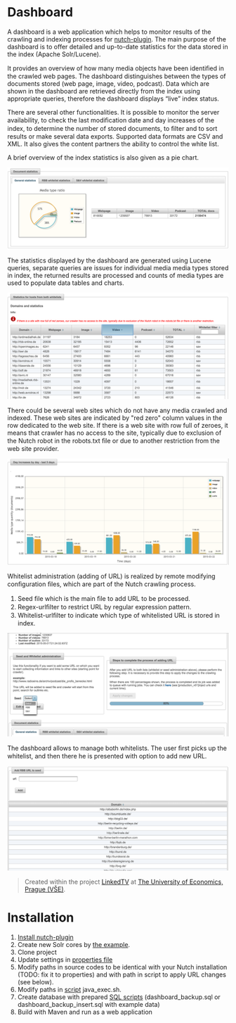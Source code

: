 # Dashboard
A dashboard is a web application which helps to monitor results of the crawling and indexing processes for [nutch-plugin](https://github.com/KIZI/IRAPI/tree/master/nutch-plugin). The main purpose of the dashboard is to offer detailed and up-to-date statistics for the data stored in the index (Apache Solr/Lucene).

It provides an overview of how many media objects have been identiﬁed in the crawled web pages. The dashboard distinguishes between the types of documents stored (web page, image, video, podcast). Data which are shown in the dashboard are retrieved directly from the index using appropriate queries, therefore the dashboard displays “live” index status.

There are several other functionalities. It is possible to monitor the server availability, to check the last modiﬁcation date and day increases of the index, to determine the number of stored documents, to ﬁlter and to sort results or make several data exports. Supported data formats are CSV and XML. It also gives the content partners the ability to control the white list.

A brief overview of the index statistics is also given as a pie chart.

![Total numbers in chart](https://raw.githubusercontent.com/KIZI/IRAPI/master/wikipictures/dashboard/ltv_dashboard_graph.png)

The statistics displayed by the dashboard are generated using Lucene queries, separate queries are issues for individual media media types stored in index, the returned results are processed and counts of media types are used to populate data tables and charts.

![Table stats for whitelisted hosts](https://raw.githubusercontent.com/KIZI/IRAPI/master/wikipictures/dashboard/ltv_dashboard_stats.png)

There could be several web sites which do not have any media crawled and indexed. These web sites are indicated by "red zero" column values in the row dedicated to the web site. If there is a web site with row full of zeroes, it means that crawler has no access to the site, typically due to exclusion of the Nutch robot in the robots.txt ﬁle or due to another restriction from the web site provider.

![Day increases by document type stored to index](https://raw.githubusercontent.com/KIZI/IRAPI/master/wikipictures/dashboard/ltv_dashboard_increases.png)

Whitelist administration (adding of URL) is realized by remote modifying conﬁguration ﬁles, which are part of the Nutch crawling process.

1. Seed ﬁle which is the main ﬁle to add URL to be processed.
2. Regex-urlﬁlter to restrict URL by regular expression pattern.
3. Whitelist-urlﬁlter to indicate which type of whitelisted URL is stored in index.

![Process to apply all changes](https://raw.githubusercontent.com/KIZI/IRAPI/master/wikipictures/dashboard/ltv_dashboard_process.png)

The dashboard allows to manage both whitelists. The user ﬁrst picks up the whitelist, and then there he is presented with option to add new URL.

![Adding URL to whitelist](https://raw.githubusercontent.com/KIZI/IRAPI/master/wikipictures/dashboard/ltv_dashboard_addurl.png)

> Created within the project [LinkedTV](http://linkedtv.eu/) at [The University of Economics, Prague (VŠE)](http://www.vse.cz/english/).

# Installation
1. [Install nutch-plugin](https://github.com/KIZI/IRAPI/tree/master/nutch-plugin#installation)
2. Create new Solr cores by [the example](https://github.com/KIZI/IRAPI/tree/master/solr-example-conf).
3. Clone project
4. Update settings in [properties file](https://github.com/KIZI/IRAPI/blob/master/dashboard/src/main/resources/application.properties)
5. Modify paths in source codes to be identical with your Nutch installation (TODO: fix it to properties) and with path in script to apply URL changes (see below).
6. Modify paths in [script](https://github.com/KIZI/IRAPI/tree/master/dashboard/scripts) java_exec.sh.  
7. Create database with prepared [SQL scripts](https://github.com/KIZI/IRAPI/tree/master/dashboard/sql) (dashboard_backup.sql or dashboard_backup_insert.sql with example data)
8. Build with Maven and run as a web application
